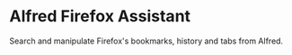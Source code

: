 Alfred Firefox Assistant
========================

Search and manipulate Firefox's bookmarks, history and tabs from Alfred.

